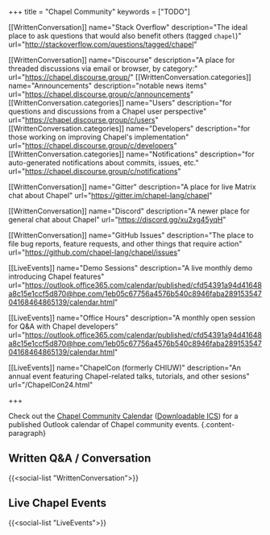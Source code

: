 +++
title = "Chapel Community"
keywords = ["TODO"]

[[WrittenConversation]]
  name="Stack Overflow"
  description="The ideal place to ask questions that would also benefit others (tagged `chapel`)"
  url="http://stackoverflow.com/questions/tagged/chapel"

[[WrittenConversation]]
  name="Discourse"
  description="A place for threaded discussions via email or browser, by category:"
  url="https://chapel.discourse.group/"
[[WrittenConversation.categories]]
  name="Announcements"
  description="notable news items"
  url="https://chapel.discourse.group/c/announcements"
[[WrittenConversation.categories]]
  name="Users"
  description="for questions and discussions from a Chapel user perspective"
  url="https://chapel.discourse.group/c/users"
[[WrittenConversation.categories]]
  name="Developers"
  description="for those working on improving Chapel's implementation"
  url="https://chapel.discourse.group/c/developers"
[[WrittenConversation.categories]]
  name="Notifications"
  description="for auto-generated notifications about commits, issues, etc."
  url="https://chapel.discourse.group/c/notifications"

[[WrittenConversation]]
  name="Gitter"
  description="A place for live Matrix chat about Chapel"
  url="https://gitter.im/chapel-lang/chapel"

[[WrittenConversation]]
  name="Discord"
  description="A newer place for general chat about Chapel"
  url="https://discord.gg/xu2xg45yqH"

[[WrittenConversation]]
  name="GitHub Issues"
  description="The place to file bug reports, feature requests, and other things that require action"
  url="https://github.com/chapel-lang/chapel/issues"

[[LiveEvents]]
  name="Demo Sessions"
  description="A live monthly demo introducing Chapel features"
  url="https://outlook.office365.com/calendar/published/cfd54391a94d41648a8c15e1ccf5d870@hpe.com/1eb05c67756a4576b540c8946faba28915354704168464865139/calendar.html"

[[LiveEvents]]
  name="Office Hours"
  description="A monthly open session for Q&A with Chapel developers"
  url="https://outlook.office365.com/calendar/published/cfd54391a94d41648a8c15e1ccf5d870@hpe.com/1eb05c67756a4576b540c8946faba28915354704168464865139/calendar.html"

[[LiveEvents]]
  name="ChapelCon (formerly CHIUW)"
  description="An annual event featuring Chapel-related talks, tutorials, and other sesions"
  url="/ChapelCon24.html"


+++

Check out the [Chapel Community Calendar](https://outlook.office365.com/calendar/published/cfd54391a94d41648a8c15e1ccf5d870@hpe.com/1eb05c67756a4576b540c8946faba28915354704168464865139/calendar.html) ([Downloadable ICS](https://outlook.office365.com/owa/calendar/cfd54391a94d41648a8c15e1ccf5d870@hpe.com/1eb05c67756a4576b540c8946faba28915354704168464865139/calendar.ics)) for a published Outlook calendar of Chapel community events.
{.content-paragraph}

## Written Q&A / Conversation

{{<social-list "WrittenConversation">}}

## Live Chapel Events

{{<social-list "LiveEvents">}}
